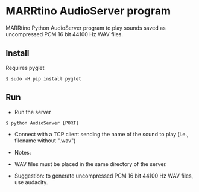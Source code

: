 # MARRtino AudioServer program #

MARRtino Python AudioServer program to play sounds saved as uncompressed PCM 16 bit 44100 Hz WAV files.

## Install ##

Requires pyglet
```
$ sudo -H pip install pyglet
```



## Run ##

* Run the server

```
$ python AudioServer [PORT]

```

* Connect with a TCP client sending the name of the sound to play (i.e., filename without ".wav")

* Notes:

- WAV files must be placed in the same directory of the server.

- Suggestion: to generate uncompressed PCM 16 bit 44100 Hz WAV files, use audacity.



